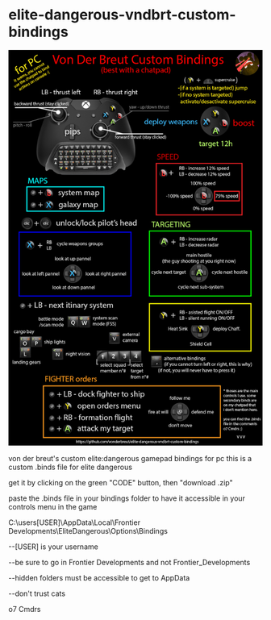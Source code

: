 # elite-dangerous-vndbrt-custom-bindings
![cutom_explaination](https://raw.githubusercontent.com/vonderbreut/elite-dangerous-vndbrt-custom-bindings/main/Xbox%20Gamepad%20Elite%20v.4.jpg)

von der breut's custom elite:dangerous gamepad bindings for pc
this is a custom .binds file for elite dangerous


get it by clicking on the green "CODE" button, then "download .zip"


paste the .binds file in your bindings folder to have it accessible in your controls menu in the game

C:\users\[USER]\AppData\Local\Frontier Developments\EliteDangerous\Options\Bindings

--[USER] is your username

--be sure to go in Frontier Developments and not Frontier_Developments

--hidden folders must be accessible to get to AppData

--don't trust cats

o7 Cmdrs
